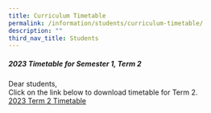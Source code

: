 ```yaml
---
title: Curriculum Timetable
permalink: /information/students/curriculum-timetable/
description: ""
third_nav_title: Students
---
```

##### 2023 Timetable for Semester 1, Term 2

Dear students,<br>
Click on the link below to download timetable for Term 2. <br>
[2023 Term 2 Timetable](/files/2023%20Term%202%20Timetable%20-%20Class.pdf)

